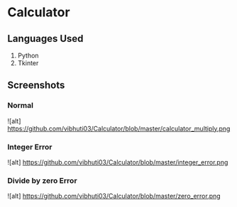 # Calculator


## Languages Used
1. Python
2. Tkinter


## Screenshots

### Normal
![alt] https://github.com/vibhuti03/Calculator/blob/master/calculator_multiply.png

### Integer Error
![alt] https://github.com/vibhuti03/Calculator/blob/master/integer_error.png

### Divide by zero Error
![alt] https://github.com/vibhuti03/Calculator/blob/master/zero_error.png
